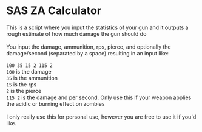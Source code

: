 # SAS ZA Calculator

This is a script where you input the statistics of your gun and it outputs a rough estimate of how much damage the gun should do\
\
You input the damage, ammunition, rps, pierce, and optionally the damage/second (separated by a space) resulting in an input like:\
\
`100 35 15 2 115 2`\
`100` is the damage\
`35` is the ammunition\
`15` is the rps\
`2` is the pierce\
`115 2` is the damage and per second. Only use this if your weapon applies the acidic or burning effect on zombies\
\
I only really use this for personal use, however you are free to use it if you'd like.